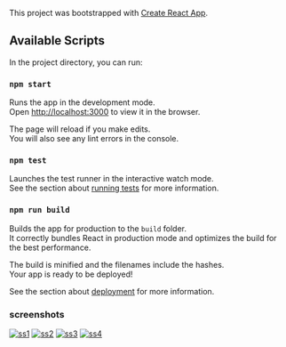 This project was bootstrapped with [Create React App](https://github.com/facebook/create-react-app).

## Available Scripts

In the project directory, you can run:

### `npm start`

Runs the app in the development mode.<br />
Open [http://localhost:3000](http://localhost:3000) to view it in the browser.

The page will reload if you make edits.<br />
You will also see any lint errors in the console.

### `npm test`

Launches the test runner in the interactive watch mode.<br />
See the section about [running tests](https://facebook.github.io/create-react-app/docs/running-tests) for more information.

### `npm run build`

Builds the app for production to the `build` folder.<br />
It correctly bundles React in production mode and optimizes the build for the best performance.

The build is minified and the filenames include the hashes.<br />
Your app is ready to be deployed!

See the section about [deployment](https://facebook.github.io/create-react-app/docs/deployment) for more information.

### screenshots

[![ss1](https://i.ibb.co/d6pcYBJ/MyTodos1.png)](https://i.ibb.co/d6pcYBJ/MyTodos1.png)
[![ss2](https://i.ibb.co/DLx0VWF/MyTodos2.jpg)](https://i.ibb.co/DLx0VWF/MyTodos2.jpg)
[![ss3](https://i.ibb.co/GWVX0wV/MyTodos3.jpg)](https://i.ibb.co/GWVX0wV/MyTodos3.jpg)
[![ss4](https://i.ibb.co/tcHFkmp/MyTodos4.jpg)](https://i.ibb.co/tcHFkmp/MyTodos4.jpg)
